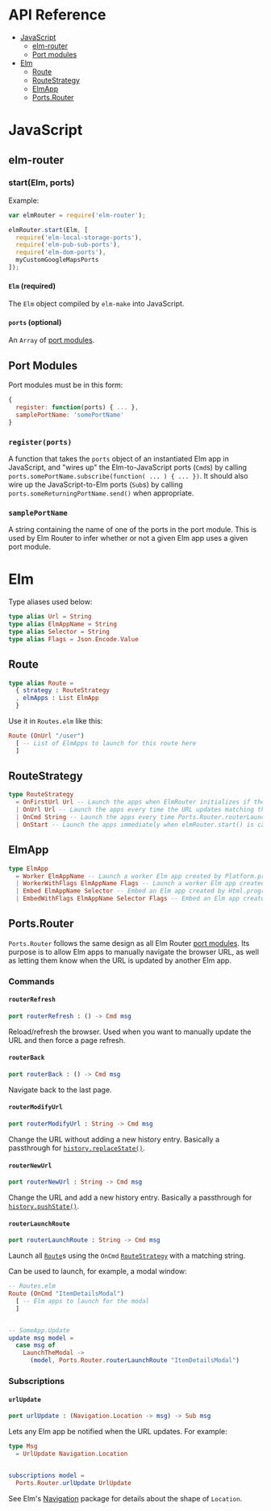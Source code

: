 # API Reference

- [JavaScript](#javascript)
  - [elm-router](#elm-router)
  - [Port modules](#port-modules)
- [Elm](#elm)
  - [Route](#route)
  - [RouteStrategy](#routestrategy)
  - [ElmApp](#elmapp)
  - [Ports.Router](#portsrouter)

# JavaScript

## elm-router

### start(Elm, ports)

Example:
```javascript
var elmRouter = require('elm-router');

elmRouter.start(Elm, [
  require('elm-local-storage-ports'),
  require('elm-pub-sub-ports'),
  require('elm-dom-ports'),
  myCustomGoogleMapsPorts
]);
```

#### `Elm` (required)

The `Elm` object compiled by `elm-make` into JavaScript.

#### `ports` (optional)

An `Array` of [port modules](#port-modules).

## Port Modules

Port modules must be in this form:

```javascript
{
  register: function(ports) { ... },
  samplePortName: 'somePortName'
}
```

### `register(ports)`

A function that takes the `ports` object of an instantiated Elm app in JavaScript, and "wires up" the Elm-to-JavaScript ports (`Cmd`s) by calling `ports.somePortName.subscribe(function( ... ) { ... })`. It should also wire up the JavaScript-to-Elm ports (`Sub`s) by calling `ports.someReturningPortName.send()` when appropriate.

### `samplePortName`

A string containing the name of one of the ports in the port module. This is used by Elm Router to infer whether or not a given Elm app uses a given port module.

# Elm

Type aliases used below:

```elm
type alias Url = String
type alias ElmAppName = String
type alias Selector = String
type alias Flags = Json.Encode.Value
```

## Route

```elm
type alias Route =
  { strategy : RouteStrategy
  , elmApps : List ElmApp
  }
```

Use it in `Routes.elm` like this:

```elm
Route (OnUrl "/user")
  [ -- List of ElmApps to launch for this route here
  ]
```

## RouteStrategy

```elm
type RouteStrategy
  = OnFirstUrl Url -- Launch the apps when ElmRouter initializes if the URL matches the Url regex
  | OnUrl Url -- Launch the apps every time the URL updates matching the Url regex
  | OnCmd String -- Launch the apps every time Ports.Router.routerLaunchRoute is dispatched with the given string
  | OnStart -- Launch the apps immediately when elmRouter.start() is called
```

## ElmApp

```elm
type ElmApp
  = Worker ElmAppName -- Launch a worker Elm app created by Platform.program
  | WorkerWithFlags ElmAppName Flags -- Launch a worker Elm app created by Platform.programWithFlags
  | Embed ElmAppName Selector -- Embed an Elm app created by Html.program
  | EmbedWithFlags ElmAppName Selector Flags -- Embed an Elm app created by Html.programWithFlags
```

## Ports.Router

`Ports.Router` follows the same design as all Elm Router [port modules](#port-modules). Its purpose is to allow Elm apps to manually navigate the browser URL, as well as letting them know when the URL is updated by another Elm app.

### Commands

#### `routerRefresh`

```elm
port routerRefresh : () -> Cmd msg
```

Reload/refresh the browser. Used when you want to manually update the URL and then force a page refresh.

#### `routerBack`

```elm
port routerBack : () -> Cmd msg
```

Navigate back to the last page.

#### `routerModifyUrl`

```elm
port routerModifyUrl : String -> Cmd msg
```

Change the URL without adding a new history entry. Basically a passthrough for [`history.replaceState()`](https://developer.mozilla.org/en-US/docs/Web/API/History).

#### `routerNewUrl`

```elm
port routerNewUrl : String -> Cmd msg
```

Change the URL and add a new history entry. Basically a passthrough for [`history.pushState()`](https://developer.mozilla.org/en-US/docs/Web/API/History).

#### `routerLaunchRoute`

```elm
port routerLaunchRoute : String -> Cmd msg
```

Launch all [`Route`](#route)s using the `OnCmd` [`RouteStrategy`](#routestrategy) with a matching string.

Can be used to launch, for example, a modal window:

```elm
-- Routes.elm
Route (OnCmd "ItemDetailsModal")
  [ -- Elm apps to launch for the modal
  ]


-- SomeApp.Update
update msg model =
  case msg of
    LaunchTheModal ->
      (model, Ports.Router.routerLaunchRoute "ItemDetailsModal")
```

### Subscriptions

#### `urlUpdate`

```elm
port urlUpdate : (Navigation.Location -> msg) -> Sub msg
```

Lets any Elm app be notified when the URL updates. For example:

```elm
type Msg
  = UrlUpdate Navigation.Location


subscriptions model =
  Ports.Router.urlUpdate UrlUpdate
```

See Elm's [Navigation](http://package.elm-lang.org/packages/elm-lang/navigation/latest/Navigation) package for details about the shape of `Location`.
